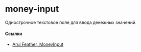 # money-input

Однострочное текстовое поле для ввода денежных значений.

#### Ссылки
- [Arui Feather, MoneyInput](https://alfa-laboratory.github.io/arui-feather/styleguide/#/MoneyInput)
